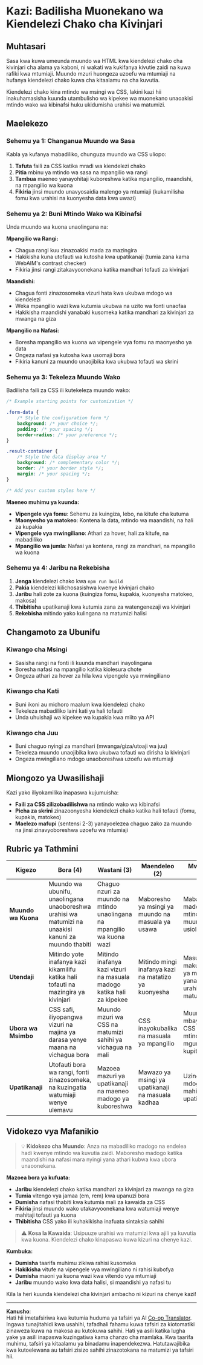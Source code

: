 <!--
CO_OP_TRANSLATOR_METADATA:
{
  "original_hash": "b6897c02603d0045dd6d8256e8714baa",
  "translation_date": "2025-10-24T19:47:55+00:00",
  "source_file": "5-browser-extension/1-about-browsers/assignment.md",
  "language_code": "sw"
}
-->
# Kazi: Badilisha Muonekano wa Kiendelezi Chako cha Kivinjari

## Muhtasari

Sasa kwa kuwa umeunda muundo wa HTML kwa kiendelezi chako cha kivinjari cha alama ya kaboni, ni wakati wa kukifanya kivutie zaidi na kuwa rafiki kwa mtumiaji. Muundo mzuri huongeza uzoefu wa mtumiaji na hufanya kiendelezi chako kuwa cha kitaalamu na cha kuvutia.

Kiendelezi chako kina mtindo wa msingi wa CSS, lakini kazi hii inakuhamasisha kuunda utambulisho wa kipekee wa muonekano unaoakisi mtindo wako wa kibinafsi huku ukidumisha urahisi wa matumizi.

## Maelekezo

### Sehemu ya 1: Changanua Muundo wa Sasa

Kabla ya kufanya mabadiliko, chunguza muundo wa CSS uliopo:

1. **Tafuta** faili za CSS katika mradi wa kiendelezi chako
2. **Pitia** mbinu ya mtindo wa sasa na mpangilio wa rangi
3. **Tambua** maeneo yanayohitaji kuboreshwa katika mpangilio, maandishi, na mpangilio wa kuona
4. **Fikiria** jinsi muundo unavyosaidia malengo ya mtumiaji (kukamilisha fomu kwa urahisi na kuonyesha data kwa uwazi)

### Sehemu ya 2: Buni Mtindo Wako wa Kibinafsi

Unda muundo wa kuona unaolingana na:

**Mpangilio wa Rangi:**
- Chagua rangi kuu zinazoakisi mada za mazingira
- Hakikisha kuna utofauti wa kutosha kwa upatikanaji (tumia zana kama WebAIM's contrast checker)
- Fikiria jinsi rangi zitakavyoonekana katika mandhari tofauti za kivinjari

**Maandishi:**
- Chagua fonti zinazosomeka vizuri hata kwa ukubwa mdogo wa kiendelezi
- Weka mpangilio wazi kwa kutumia ukubwa na uzito wa fonti unaofaa
- Hakikisha maandishi yanabaki kusomeka katika mandhari za kivinjari za mwanga na giza

**Mpangilio na Nafasi:**
- Boresha mpangilio wa kuona wa vipengele vya fomu na maonyesho ya data
- Ongeza nafasi ya kutosha kwa usomaji bora
- Fikiria kanuni za muundo unaojibika kwa ukubwa tofauti wa skrini

### Sehemu ya 3: Tekeleza Muundo Wako

Badilisha faili za CSS ili kutekeleza muundo wako:

```css
/* Example starting points for customization */

.form-data {
    /* Style the configuration form */
    background: /* your choice */;
    padding: /* your spacing */;
    border-radius: /* your preference */;
}

.result-container {
    /* Style the data display area */
    background: /* complementary color */;
    border: /* your border style */;
    margin: /* your spacing */;
}

/* Add your custom styles here */
```

**Maeneo muhimu ya kuunda:**
- **Vipengele vya fomu**: Sehemu za kuingiza, lebo, na kitufe cha kutuma
- **Maonyesho ya matokeo**: Kontena la data, mtindo wa maandishi, na hali za kupakia
- **Vipengele vya mwingiliano**: Athari za hover, hali za kitufe, na mabadiliko
- **Mpangilio wa jumla**: Nafasi ya kontena, rangi za mandhari, na mpangilio wa kuona

### Sehemu ya 4: Jaribu na Rekebisha

1. **Jenga** kiendelezi chako kwa `npm run build`
2. **Pakia** kiendelezi kilichosasishwa kwenye kivinjari chako
3. **Jaribu** hali zote za kuona (kuingiza fomu, kupakia, kuonyesha matokeo, makosa)
4. **Thibitisha** upatikanaji kwa kutumia zana za watengenezaji wa kivinjari
5. **Rekebisha** mitindo yako kulingana na matumizi halisi

## Changamoto za Ubunifu

### Kiwango cha Msingi
- Sasisha rangi na fonti ili kuunda mandhari inayolingana
- Boresha nafasi na mpangilio katika kiolesura chote
- Ongeza athari za hover za hila kwa vipengele vya mwingiliano

### Kiwango cha Kati
- Buni ikoni au michoro maalum kwa kiendelezi chako
- Tekeleza mabadiliko laini kati ya hali tofauti
- Unda uhuishaji wa kipekee wa kupakia kwa miito ya API

### Kiwango cha Juu
- Buni chaguo nyingi za mandhari (mwanga/giza/utoaji wa juu)
- Tekeleza muundo unaojibika kwa ukubwa tofauti wa dirisha la kivinjari
- Ongeza mwingiliano mdogo unaoboreshwa uzoefu wa mtumiaji

## Miongozo ya Uwasilishaji

Kazi yako iliyokamilika inapaswa kujumuisha:

- **Faili za CSS zilizobadilishwa** na mtindo wako wa kibinafsi
- **Picha za skrini** zinazoonyesha kiendelezi chako katika hali tofauti (fomu, kupakia, matokeo)
- **Maelezo mafupi** (sentensi 2-3) yanayoelezea chaguo zako za muundo na jinsi zinavyoboreshwa uzoefu wa mtumiaji

## Rubric ya Tathmini

| Kigezo | Bora (4) | Wastani (3) | Maendeleo (2) | Mwanzo (1) |
|--------|----------|-------------|---------------|------------|
| **Muundo wa Kuona** | Muundo wa ubunifu, unaolingana unaoboreshwa urahisi wa matumizi na unaakisi kanuni za muundo thabiti | Chaguo nzuri za muundo na mtindo unaolingana na mpangilio wa kuona wazi | Maboresho ya msingi ya muundo na masuala ya usawa | Mabadiliko madogo ya mtindo au muundo usiolingana |
| **Utendaji** | Mitindo yote inafanya kazi kikamilifu katika hali tofauti na mazingira ya kivinjari | Mitindo inafanya kazi vizuri na masuala madogo katika hali za kipekee | Mitindo mingi inafanya kazi na matatizo ya kuonyesha | Masuala makubwa ya mtindo yanayoathiri urahisi wa matumizi |
| **Ubora wa Msimbo** | CSS safi, iliyopangwa vizuri na majina ya darasa yenye maana na vichagua bora | Muundo mzuri wa CSS na matumizi sahihi ya vichagua na mali | CSS inayokubalika na masuala ya mpangilio | Muundo mbaya wa CSS au mtindo mgumu kupita kiasi |
| **Upatikanaji** | Utofauti bora wa rangi, fonti zinazosomeka, na kuzingatia watumiaji wenye ulemavu | Mazoea mazuri ya upatikanaji na maeneo madogo ya kuboreshwa | Mawazo ya msingi ya upatikanaji na masuala kadhaa | Uzingatiaji mdogo wa mahitaji ya upatikanaji |

## Vidokezo vya Mafanikio

> 💡 **Kidokezo cha Muundo**: Anza na mabadiliko madogo na endelea hadi kwenye mtindo wa kuvutia zaidi. Maboresho madogo katika maandishi na nafasi mara nyingi yana athari kubwa kwa ubora unaoonekana.

**Mazoea bora ya kufuata:**
- **Jaribu** kiendelezi chako katika mandhari za kivinjari za mwanga na giza
- **Tumia** vitengo vya jamaa (em, rem) kwa upanuzi bora
- **Dumisha** nafasi thabiti kwa kutumia mali za kawaida za CSS
- **Fikiria** jinsi muundo wako utakavyoonekana kwa watumiaji wenye mahitaji tofauti ya kuona
- **Thibitisha** CSS yako ili kuhakikisha inafuata sintaksia sahihi

> ⚠️ **Kosa la Kawaida**: Usipuuze urahisi wa matumizi kwa ajili ya kuvutia kwa kuona. Kiendelezi chako kinapaswa kuwa kizuri na chenye kazi.

**Kumbuka:**
- **Dumisha** taarifa muhimu zikiwa rahisi kusomeka
- **Hakikisha** vitufe na vipengele vya mwingiliano ni rahisi kubofya
- **Dumisha** maoni ya kuona wazi kwa vitendo vya mtumiaji
- **Jaribu** muundo wako kwa data halisi, si maandishi ya nafasi tu

Kila la heri kuunda kiendelezi cha kivinjari ambacho ni kizuri na chenye kazi!

---

**Kanusho**:  
Hati hii imetafsiriwa kwa kutumia huduma ya tafsiri ya AI [Co-op Translator](https://github.com/Azure/co-op-translator). Ingawa tunajitahidi kwa usahihi, tafadhali fahamu kuwa tafsiri za kiotomatiki zinaweza kuwa na makosa au kutokuwa sahihi. Hati ya asili katika lugha yake ya asili inapaswa kuzingatiwa kama chanzo cha mamlaka. Kwa taarifa muhimu, tafsiri ya kitaalamu ya binadamu inapendekezwa. Hatutawajibika kwa kutoelewana au tafsiri zisizo sahihi zinazotokana na matumizi ya tafsiri hii.